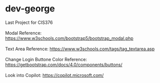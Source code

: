 # dev-george
Last Project for CIS376
<br></br>
Modal Reference: https://www.w3schools.com/bootstrap5/bootstrap_modal.php
<br></br>
Text Area Reference: https://www.w3schools.com/tags/tag_textarea.asp
<br></br>
Change Login Buttone Color Reference: https://getbootstrap.com/docs/4.0/components/buttons/
<br></br>
Look into Copilot: https://copilot.microsoft.com/
